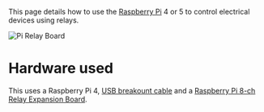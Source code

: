 This page details how to use the [Raspberry Pi](https://www.raspberrypi.com/) 4 or 5 to control electrical devices using relays.

![Pi Relay Board](../img/rpi_relay.png)

# Hardware used

This uses a Raspberry Pi 4, [USB breakount cable](https://www.adafruit.com/product/4448) and a [Raspberry Pi 8-ch Relay Expansion Board](https://www.waveshare.com/rpi-relay-board-b.htm).

